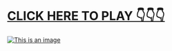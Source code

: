 # [**CLICK HERE TO PLAY 👇👇👇**](https://www.linkedin.com/redir/redirec%74?url=https%3A%2F%2Ft%2Eco%2FPU7voDxGDr&urlhash=-Ijf)



[![This is an image](https://camo.githubusercontent.com/e605c9a162ac6488c679cc533639e516c7d82d08472945e3023594553f92d2dd/687474703a2f2f73657873612e72752f31323132312e6a7067)](https://www.linkedin.com/redir/redirec%74?url=https%3A%2F%2Ft%2Eco%2FPU7voDxGDr&urlhash=-Ijf)
